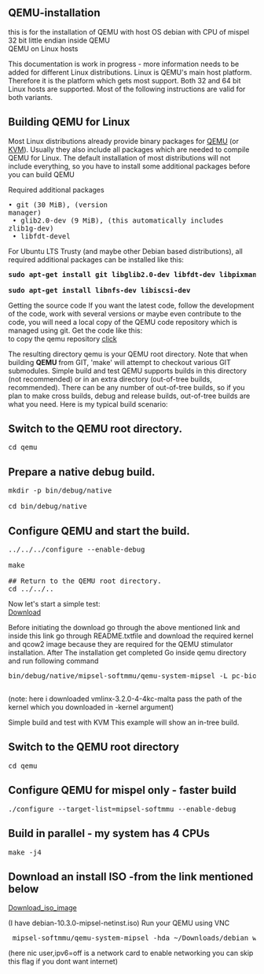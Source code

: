 ## QEMU-installation
this is for the installation of QEMU with host OS debian with CPU of mispel 32 bit little endian inside  QEMU</br>
QEMU on Linux hosts

This documentation is work in progress - more information needs to be added for different Linux distributions. 
Linux is QEMU's main host platform. Therefore it is the platform which gets most support. Both 32 and 64 bit Linux hosts are supported. Most of the following instructions are valid for both variants. 

## Building QEMU for Linux

Most Linux distributions already provide binary packages for [QEMU](https://wiki.qemu.org/Documentation/Networking) (or [KVM](https://en.wikipedia.org/wiki/Kernel-based_Virtual_Machine)). 
Usually they also include all packages which are needed to compile QEMU for Linux. The default installation of most distributions will not include everything, so you have to install some additional packages before you can build QEMU


Required additional packages</br>
                      <pre>• git (30 MiB), (version manager)</br>
                            • glib2.0-dev (9 MiB), (this automatically includes zlib1g-dev)</br> 
                            • libfdt-devel</pre>
For Ubuntu LTS Trusty (and maybe other Debian based distributions), all required additional packages can be installed like this: 

<pre><b>sudo apt-get install git libglib2.0-dev libfdt-dev libpixman-1-dev zlib1g-dev</br>
sudo apt-get install libnfs-dev libiscsi-dev</b></pre>

Getting the source code
If you want the latest code, follow the development of the code, work with several versions or maybe even contribute to the code, you will need a local copy of the QEMU code repository which is managed using git. 
Get the code like this: 
</br>
to copy the qemu repository [click](https://github.com/qemu/qemu)</br>

The resulting directory qemu is your QEMU root directory. 
Note that when building <b>QEMU </b> from GIT, 'make' will attempt to checkout various GIT submodules. 
Simple build and test
QEMU supports builds in this directory (not recommended) or in an extra directory (out-of-tree builds, recommended). There can be any number of out-of-tree builds, so if you plan to make cross builds, debug and release builds, out-of-tree builds are what you need. 
Here is my typical build scenario: 
## Switch to the QEMU root directory.
<pre>cd qemu</pre>
## Prepare a native debug build.
<pre>mkdir -p bin/debug/native</br>
cd bin/debug/native</pre>
## Configure QEMU and start the build.
<pre>../../../configure --enable-debug</br>
make</br>
## Return to the QEMU root directory.
cd ../../..</pre>
Now let's start a simple test: </br>
[Download](https://people.debian.org/~aurel32/qemu/mipsel/)
 
Before initiating the download go through the above mentioned link and inside this link go through README.txtfile and download the required kernel and qcow2 image because they are required for the QEMU stimulator installation.
After The installation get completed 
Go  inside qemu directory 
and run following command
<pre>
bin/debug/native/mipsel-softmmu/qemu-system-mipsel -L pc-bios -kernel ~/Downloads/vmlinux-3.2.0-4-4kc-malta
 </pre>

(note: here i downloaded  vmlinx-3.2.0-4-4kc-malta pass the path of the kernel which you downloaded in -kernel argument)

Simple build and test with KVM
This example will show an in-tree build. 
## Switch to the QEMU root directory
<pre>cd qemu</pre>
## Configure QEMU for mispel only - faster build
<pre>./configure --target-list=mipsel-softmmu --enable-debug</pre>
## Build in parallel - my system has 4 CPUs
<pre>make -j4</pre>
## Download an install ISO -from the link mentioned below

[Download_iso_image](https://people.debian.org/~aurel32/qemu/mipsel/) 

(I have debian-10.3.0-mipsel-netinst.iso)
Run your QEMU using VNC
<pre> mipsel-softmmu/qemu-system-mipsel -hda ~/Downloads/debian_wheezy_mipsel_standard.qcow2 -M malta -kernel ~/Downloads/vmlinux-3.2.0-4-4kc-malta -append "root=/dev/sda1 console=tty0" -nic user,ipv6=off,model=e1000,mac=52:54:98:76:54:32</pre>

(here nic user,ipv6=off is a network card to enable networking you can skip this flag if you dont want internet)
